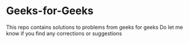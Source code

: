 # Geeks-for-Geeks

This repo contains solutions to problems from geeks for geeks
Do let me know if you find any corrections or suggestions 
